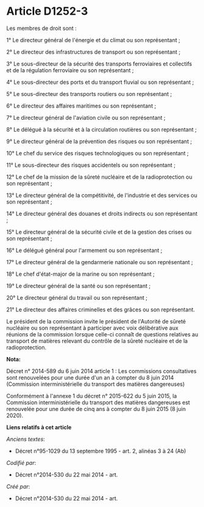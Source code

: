 # Article D1252-3

Les membres de droit sont :

1° Le directeur général de l'énergie et du climat ou son représentant ;

2° Le directeur des infrastructures de transport ou son représentant ;

3° Le sous-directeur de la sécurité des transports ferroviaires et collectifs et de la régulation ferroviaire ou son
représentant ;

4° Le sous-directeur des ports et du transport fluvial ou son représentant ;

5° Le sous-directeur des transports routiers ou son représentant ;

6° Le directeur des affaires maritimes ou son représentant ;

7° Le directeur général de l'aviation civile ou son représentant ;

8° Le délégué à la sécurité et à la circulation routières ou son représentant ;

9° Le directeur général de la prévention des risques ou son représentant ;

10° Le chef du service des risques technologiques ou son représentant ;

11° Le sous-directeur des risques accidentels ou son représentant ;

12° Le chef de la mission de la sûreté nucléaire et de la radioprotection ou son représentant ;

13° Le directeur général de la compétitivité, de l'industrie et des services ou son représentant ;

14° Le directeur général des douanes et droits indirects ou son représentant ;

15° Le directeur général de la sécurité civile et de la gestion des crises ou son représentant ;

16° Le délégué général pour l'armement ou son représentant ;

17° Le directeur général de la gendarmerie nationale ou son représentant ;

18° Le chef d'état-major de la marine ou son représentant ;

19° Le directeur général de la santé ou son représentant ;

20° Le directeur général du travail ou son représentant ;

21° Le directeur des affaires criminelles et des grâces ou son représentant.

Le président de la commission invite le président de l'Autorité de sûreté nucléaire ou son représentant à participer avec
voix délibérative aux réunions de la commission lorsque celle-ci connaît de questions relatives au transport de matières
relevant du contrôle de la sûreté nucléaire et de la radioprotection.

**Nota:**

Décret n° 2014-589 du 6 juin 2014 article 1 : Les commissions consultatives sont renouvelées pour une durée d'un an à compter
du 8 juin 2014 (Commission interministérielle du transport des matières dangereuses)

Conformément à l'annexe 1 du décret n° 2015-622 du 5 juin 2015, la Commission interministérielle du transport des matières
dangereuses est renouvelée pour une durée de cinq ans à compter du 8 juin 2015 (8 juin 2020).

**Liens relatifs à cet article**

_Anciens textes_:

  - Décret n°95-1029 du 13 septembre 1995 - art. 2, alinéas 3 à 24 (Ab)

_Codifié par_:

  - Décret n°2014-530 du 22 mai 2014 - art.

_Créé par_:

  - Décret n°2014-530 du 22 mai 2014 - art.
